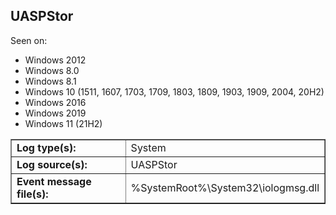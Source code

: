 ## UASPStor

Seen on:
* Windows 2012
* Windows 8.0
* Windows 8.1
* Windows 10 (1511, 1607, 1703, 1709, 1803, 1809, 1903, 1909, 2004, 20H2)
* Windows 2016
* Windows 2019
* Windows 11 (21H2)

<table border="1" class="docutils">
  <tbody>
    <tr>
      <td><b>Log type(s):</b></td>
      <td>System</td>
    </tr>
    <tr>
      <td><b>Log source(s):</b></td>
      <td>UASPStor</td>
    </tr>
    <tr>
      <td><b>Event message file(s):</b></td>
      <td>%SystemRoot%\System32\iologmsg.dll</td>
    </tr>
  </tbody>
</table>

&nbsp;

